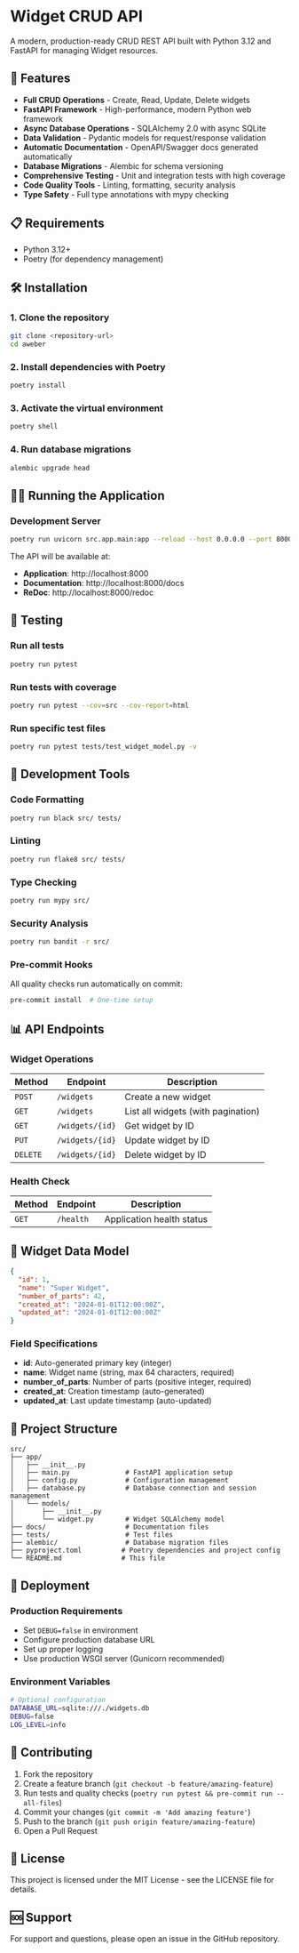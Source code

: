 # Widget CRUD API

A modern, production-ready CRUD REST API built with Python 3.12 and FastAPI for managing Widget resources.

## 🚀 Features

- **Full CRUD Operations** - Create, Read, Update, Delete widgets
- **FastAPI Framework** - High-performance, modern Python web framework
- **Async Database Operations** - SQLAlchemy 2.0 with async SQLite
- **Data Validation** - Pydantic models for request/response validation
- **Automatic Documentation** - OpenAPI/Swagger docs generated automatically
- **Database Migrations** - Alembic for schema versioning
- **Comprehensive Testing** - Unit and integration tests with high coverage
- **Code Quality Tools** - Linting, formatting, security analysis
- **Type Safety** - Full type annotations with mypy checking

## 📋 Requirements

- Python 3.12+
- Poetry (for dependency management)

## 🛠️ Installation

### 1. Clone the repository
```bash
git clone <repository-url>
cd aweber
```

### 2. Install dependencies with Poetry
```bash
poetry install
```

### 3. Activate the virtual environment
```bash
poetry shell
```

### 4. Run database migrations
```bash
alembic upgrade head
```

## 🏃‍♂️ Running the Application

### Development Server
```bash
poetry run uvicorn src.app.main:app --reload --host 0.0.0.0 --port 8000
```

The API will be available at:
- **Application**: http://localhost:8000
- **Documentation**: http://localhost:8000/docs
- **ReDoc**: http://localhost:8000/redoc

## 🧪 Testing

### Run all tests
```bash
poetry run pytest
```

### Run tests with coverage
```bash
poetry run pytest --cov=src --cov-report=html
```

### Run specific test files
```bash
poetry run pytest tests/test_widget_model.py -v
```

## 🔧 Development Tools

### Code Formatting
```bash
poetry run black src/ tests/
```

### Linting
```bash
poetry run flake8 src/ tests/
```

### Type Checking
```bash
poetry run mypy src/
```

### Security Analysis
```bash
poetry run bandit -r src/
```

### Pre-commit Hooks
All quality checks run automatically on commit:
```bash
pre-commit install  # One-time setup
```

## 📊 API Endpoints

### Widget Operations

| Method | Endpoint | Description |
|--------|----------|-------------|
| `POST` | `/widgets` | Create a new widget |
| `GET` | `/widgets` | List all widgets (with pagination) |
| `GET` | `/widgets/{id}` | Get widget by ID |
| `PUT` | `/widgets/{id}` | Update widget by ID |
| `DELETE` | `/widgets/{id}` | Delete widget by ID |

### Health Check
| Method | Endpoint | Description |
|--------|----------|-------------|
| `GET` | `/health` | Application health status |

## 📝 Widget Data Model

```json
{
  "id": 1,
  "name": "Super Widget",
  "number_of_parts": 42,
  "created_at": "2024-01-01T12:00:00Z",
  "updated_at": "2024-01-01T12:00:00Z"
}
```

### Field Specifications
- **id**: Auto-generated primary key (integer)
- **name**: Widget name (string, max 64 characters, required)
- **number_of_parts**: Number of parts (positive integer, required)
- **created_at**: Creation timestamp (auto-generated)
- **updated_at**: Last update timestamp (auto-updated)

## 📁 Project Structure

```
src/
├── app/
│   ├── __init__.py
│   ├── main.py              # FastAPI application setup
│   ├── config.py            # Configuration management
│   ├── database.py          # Database connection and session management
│   └── models/
│       ├── __init__.py
│       └── widget.py        # Widget SQLAlchemy model
├── docs/                    # Documentation files
├── tests/                   # Test files
├── alembic/                 # Database migration files
├── pyproject.toml          # Poetry dependencies and project config
└── README.md               # This file
```

## 🚀 Deployment

### Production Requirements
- Set `DEBUG=false` in environment
- Configure production database URL
- Set up proper logging
- Use production WSGI server (Gunicorn recommended)

### Environment Variables
```bash
# Optional configuration
DATABASE_URL=sqlite:///./widgets.db
DEBUG=false
LOG_LEVEL=info
```

## 🤝 Contributing

1. Fork the repository
2. Create a feature branch (`git checkout -b feature/amazing-feature`)
3. Run tests and quality checks (`poetry run pytest && pre-commit run --all-files`)
4. Commit your changes (`git commit -m 'Add amazing feature'`)
5. Push to the branch (`git push origin feature/amazing-feature`)
6. Open a Pull Request

## 📄 License

This project is licensed under the MIT License - see the LICENSE file for details.

## 🆘 Support

For support and questions, please open an issue in the GitHub repository.
